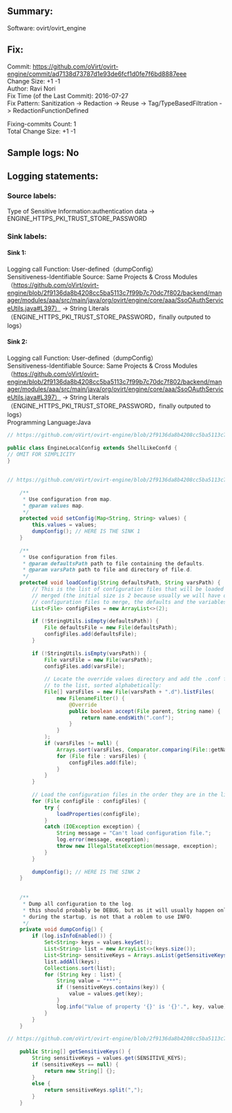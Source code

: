 ## Summary:  
Software: ovirt/ovirt_engine  
## Fix:  
Commit: https://github.com/oVirt/ovirt-engine/commit/ad7138d73787d1e93de6fcf1d0fe7f6bd8887eee  
Change Size: +1 -1  
Author: Ravi Nori  
Fix Time (of the Last Commit): 2016-07-27  
Fix Pattern: Sanitization -> Redaction -> Reuse -> Tag/TypeBasedFiltration -> RedactionFunctionDefined  
  
Fixing-commits Count: 1  
Total Change Size: +1 -1  
## Sample logs: No  
## Logging statements:  
### Source labels:  
Type of Sensitive Information:authentication data -> ENGINE_HTTPS_PKI_TRUST_STORE_PASSWORD  
### Sink labels:  
#### Sink 1:  
Logging call Function:  User-defined（dumpConfig）  
Sensitiveness-Identifiable Source:  Same Projects & Cross Modules（https://github.com/oVirt/ovirt-engine/blob/2f9136da8b4208cc5ba5113c7f99b7c70dc7f802/backend/manager/modules/aaa/src/main/java/org/ovirt/engine/core/aaa/SsoOAuthServiceUtils.java#L397） -> String Literals（ENGINE_HTTPS_PKI_TRUST_STORE_PASSWORD，finally outputed to logs）  
#### Sink 2:  
Logging call Function:  User-defined（dumpConfig）  
Sensitiveness-Identifiable Source:  Same Projects & Cross Modules（https://github.com/oVirt/ovirt-engine/blob/2f9136da8b4208cc5ba5113c7f99b7c70dc7f802/backend/manager/modules/aaa/src/main/java/org/ovirt/engine/core/aaa/SsoOAuthServiceUtils.java#L397） -> String Literals（ENGINE_HTTPS_PKI_TRUST_STORE_PASSWORD，finally outputed to logs）  
Programming Language:Java  
```java  
// https://github.com/oVirt/ovirt-engine/blob/2f9136da8b4208cc5ba5113c7f99b7c70dc7f802/backend/manager/modules/utils/src/main/java/org/ovirt/engine/core/utils/EngineLocalConfig.java#L20-L276  
  
public class EngineLocalConfig extends ShellLikeConfd {  
// OMIT FOR SIMPLICITY  
}  
  
  
// https://github.com/oVirt/ovirt-engine/blob/2f9136da8b4208cc5ba5113c7f99b7c70dc7f802/backend/manager/modules/uutils/src/main/java/org/ovirt/engine/core/uutils/config/ShellLikeConfd.java#L58-L140  
  
    /**  
     * Use configuration from map.  
     * @param values map.  
     */  
    protected void setConfig(Map<String, String> values) {  
        this.values = values;  
        dumpConfig(); // HERE IS THE SINK 1  
    }  
  
    /**  
     * Use configuration from files.  
     * @param defaultsPath path to file containing the defaults.  
     * @param varsPath path to file and directory of file.d.  
     */  
    protected void loadConfig(String defaultsPath, String varsPath) {  
        // This is the list of configuration files that will be loaded and  
        // merged (the initial size is 2 because usually we will have only two  
        // configuration files to merge, the defaults and the variables):  
        List<File> configFiles = new ArrayList<>(2);  
  
        if (!StringUtils.isEmpty(defaultsPath)) {  
            File defaultsFile = new File(defaultsPath);  
            configFiles.add(defaultsFile);  
        }  
  
        if (!StringUtils.isEmpty(varsPath)) {  
            File varsFile = new File(varsPath);  
            configFiles.add(varsFile);  
  
            // Locate the override values directory and add the .conf files inside  
            // to the list, sorted alphabetically:  
            File[] varsFiles = new File(varsPath + ".d").listFiles(  
                new FilenameFilter() {  
                    @Override  
                    public boolean accept(File parent, String name) {  
                        return name.endsWith(".conf");  
                    }  
                }  
            );  
            if (varsFiles != null) {  
                Arrays.sort(varsFiles, Comparator.comparing(File::getName));  
                for (File file : varsFiles) {  
                    configFiles.add(file);  
                }  
            }  
        }  
  
        // Load the configuration files in the order they are in the list:  
        for (File configFile : configFiles) {  
            try {  
                loadProperties(configFile);  
            }  
            catch (IOException exception) {  
                String message = "Can't load configuration file.";  
                log.error(message, exception);  
                throw new IllegalStateException(message, exception);  
            }  
        }  
  
        dumpConfig(); // HERE IS THE SINK 2  
    }  
  
  
    /**  
     * Dump all configuration to the log.  
     * this should probably be DEBUG, but as it will usually happen only once,  
     * during the startup, is not that a roblem to use INFO.  
     */  
    private void dumpConfig() {  
        if (log.isInfoEnabled()) {  
            Set<String> keys = values.keySet();  
            List<String> list = new ArrayList<>(keys.size());  
            List<String> sensitiveKeys = Arrays.asList(getSensitiveKeys());  
            list.addAll(keys);  
            Collections.sort(list);  
            for (String key : list) {  
                String value = "***";  
                if (!sensitiveKeys.contains(key)) {  
                    value = values.get(key);  
                }  
                log.info("Value of property '{}' is '{}'.", key, value); // HERE IS THE INNER SINK  
            }  
        }  
    }  
  
// https://github.com/oVirt/ovirt-engine/blob/2f9136da8b4208cc5ba5113c7f99b7c70dc7f802/backend/manager/modules/uutils/src/main/java/org/ovirt/engine/core/uutils/config/ShellLikeConfd.java#L499-L507  
  
    public String[] getSensitiveKeys() {  
        String sensitiveKeys = values.get(SENSITIVE_KEYS);  
        if (sensitiveKeys == null) {  
            return new String[] {};  
        }  
        else {  
            return sensitiveKeys.split(",");  
        }  
    }  
  
```  
